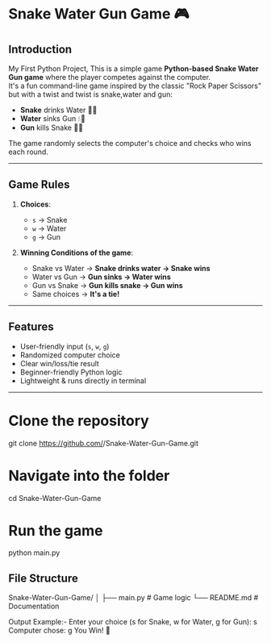 # Snake Water Gun Game 🎮

## Introduction
My First Python Project,
This is a simple game  **Python-based Snake Water Gun game** where the player competes against the computer.  
It's a fun command-line game inspired by the classic "Rock Paper Scissors" but with a twist and twist is snake,water and gun:  
- **Snake** drinks Water 🐍💧  
- **Water** sinks Gun 💧🔫  
- **Gun** kills Snake 🔫🐍  

The game randomly selects the computer's choice and checks who wins each round.

---

## Game Rules
1. **Choices**:  
   - `s` → Snake  
   - `w` → Water  
   - `g` → Gun  

2. **Winning Conditions of the game**:  
   - Snake vs Water → **Snake drinks water → Snake wins**  
   - Water vs Gun → **Gun sinks → Water wins**  
   - Gun vs Snake → **Gun kills snake → Gun wins**  
   - Same choices → **It's a tie!**  

---

## Features
- User-friendly input (`s`, `w`, `g`)  
- Randomized computer choice  
- Clear win/loss/tie result  
- Beginner-friendly Python logic  
- Lightweight & runs directly in terminal  

---
# Clone the repository
git clone https://github.com/<Tushar Poojari>/Snake-Water-Gun-Game.git

# Navigate into the folder
cd Snake-Water-Gun-Game

# Run the game
python main.py


## File Structure
Snake-Water-Gun-Game/
│
├── main.py      # Game logic
└── README.md    # Documentation

Output Example:-
Enter your choice (s for Snake, w for Water, g for Gun): s
Computer chose: g
You Win! 🎉

